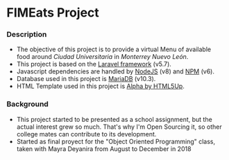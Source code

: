 # FIMEats Project


### Description

- The objective of this project is to provide a virtual Menu of available food around _Ciudad Universitaria_ in _Monterrey Nuevo León_.
- This project is based on the [Laravel framework](https://laravel.com/) (v5.7).
- Javascript dependencies are handled by [NodeJS](https://nodejs.org/en/) (v8) and [NPM](https://www.npmjs.com/) (v6).
- Database used in this project is [MariaDB](https://mariadb.org/) (v10.3).
- HTML Template used in this project is [Alpha by HTML5Up](https://html5up.net/uploads/demos/alpha/index.html).

### Background
- This project started to be presented as a school assignment, but the actual interest grew so much. That's why I'm Open Sourcing it, so other college mates can contribute to its development.
- Started as final proyect for the "Object Oriented Programming" class, taken with Mayra Deyanira from August to December in 2018
